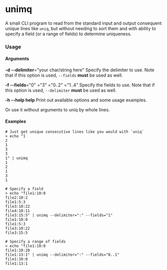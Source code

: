 # unimq

A small CLI program to read from the standard input and output consequent unique lines like `uniq`, but without needing to sort them and with ability to specify a field (or a range of fields) to determine uniqueness.

### Usage

#### Arguments

  **-d --delimiter**="your char/string here"
    Specify the delimiter to use. Note that if this option is used, `--fields` **must** be used as well.

  **-f --fields**="0" ="3" ="0..2" ="1..4"
    Specify the fields to use. Note that if this option is used, `--delimiter` **must** be used as well.

  **-h --help help**
    Print out available options and some usage examples.

Or use it without arguments to uniq by whole lines.

#### Examples

```shell
# Just get unique consecutive lines like you would with `uniq`
> echo "1
2
1
3
3
1" | unimq
1
2
1
3
1

# Specify a field
> echo "file1:10:0
file2:10:2
file1:5:3
file3:10:22
file4:10:11
file3:15:5" | unimq --delimiter=":" --fields="1"
file1:10:0
file1:5:3
file3:10:22
file3:15:5

# Specify a range of fields
> echo "file1:10:0
file1:10:20
file1:13:1" | unimq --delimiter=":" --fields="0..1"
file1:10:0
file1:13:1
```

